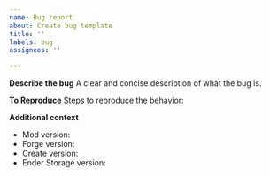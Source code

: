 ```yaml
---
name: Bug report
about: Create bug template
title: ''
labels: bug
assignees: ''

---
```


**Describe the bug**
A clear and concise description of what the bug is.

**To Reproduce**
Steps to reproduce the behavior:

**Additional context**
- Mod version:
- Forge version:
- Create version:
- Ender Storage version:
